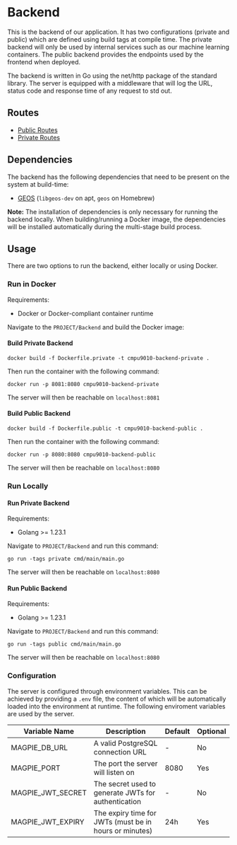 # Backend

This is the backend of our application. It has two configurations (private and public) which are defined using build tags at compile time. The private backend will only be used by internal services such as our machine learning containers. The public backend provides the endpoints used by the frontend when deployed.

The backend is written in Go using the net/http package of the standard library. The server is equipped with a middleware that will log the URL, status code and response time of any request to std out.

## Routes

- [Public Routes](./routes-public.md)
- [Private Routes](./routes-private.md)

## Dependencies

The backend has the following dependencies that need to be present on the system at build-time:
- [GEOS](https://libgeos.org/) (`libgeos-dev` on apt, `geos` on Homebrew)

**Note:** The installation of dependencies is only necessary for running the backend locally. When building/running a Docker image, the dependencies will be installed automatically during the multi-stage build process.

## Usage

There are two options to run the backend, either locally or using Docker.

### Run in Docker

Requirements:

- Docker or Docker-compliant container runtime

Navigate to the `PROJECT/Backend` and build the Docker image:

#### Build Private Backend

```
docker build -f Dockerfile.private -t cmpu9010-backend-private .
```

Then run the container with the following command:

```
docker run -p 8081:8080 cmpu9010-backend-private
```

The server will then be reachable on `localhost:8081`

#### Build Public Backend

```
docker build -f Dockerfile.public -t cmpu9010-backend-public .
```

Then run the container with the following command:

```
docker run -p 8080:8080 cmpu9010-backend-public
```

The server will then be reachable on `localhost:8080`

### Run Locally

#### Run Private Backend

Requirements:

- Golang >= 1.23.1

Navigate to `PROJECT/Backend` and run this command:

```
go run -tags private cmd/main/main.go
```

The server will then be reachable on `localhost:8080`

#### Run Public Backend

Requirements:

- Golang >= 1.23.1

Navigate to `PROJECT/Backend` and run this command:

```
go run -tags public cmd/main/main.go
```

The server will then be reachable on `localhost:8080`

### Configuration

The server is configured through environment variables. This can be achieved by providing a `.env` file, the content of which will be automatically loaded into the environment at runtime. The following enviroment variables are used by the server.

| Variable Name     | Description                                            | Default | Optional |
| ----------------- | ------------------------------------------------------ | ------- | -------- |
| MAGPIE_DB_URL     | A valid PostgreSQL connection URL                      | -       | No       |
| MAGPIE_PORT       | The port the server will listen on                     | 8080    | Yes      |
| MAGPIE_JWT_SECRET | The secret used to generate JWTs for authentication    | -       | No       |
| MAGPIE_JWT_EXPIRY | The expiry time for JWTs (must be in hours or minutes) | 24h     | Yes      |
